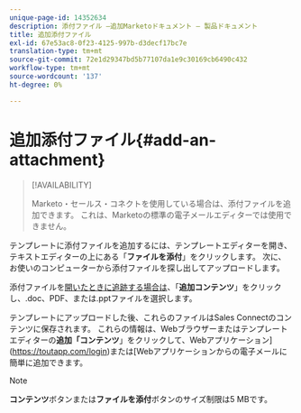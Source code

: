 ```yaml
---
unique-page-id: 14352634
description: 添付ファイル —追加Marketoドキュメント — 製品ドキュメント
title: 追加添付ファイル
exl-id: 67e53ac8-0f23-4125-997b-d3decf17bc7e
translation-type: tm+mt
source-git-commit: 72e1d29347bd5b77107da1e9c30169cb6490c432
workflow-type: tm+mt
source-wordcount: '137'
ht-degree: 0%

---
```


# 追加添付ファイル{#add-an-attachment}

>[!AVAILABILITY]
>
>Marketo・セールス・コネクトを使用している場合は、添付ファイルを追加できます。 これは、Marketoの標準の電子メールエディターでは使用できません。

テンプレートに添付ファイルを追加するには、テンプレートエディターを開き、テキストエディターの上にある「**ファイルを添付**」をクリックします。 次に、お使いのコンピューターから添付ファイルを探し出してアップロードします。

添付ファイルを[開いたときに追跡する場合は](/help/marketo/product-docs/marketo-sales-connect/email/common-tracking-questions/how-to-track-your-email-attachments.md)、「**追加コンテンツ**」をクリックし、.doc、PDF、または.pptファイルを選択します。

テンプレートにアップロードした後、これらのファイルはSales Connectのコンテンツに保存されます。 これらの情報は、Webブラウザーまたはテンプレートエディターの&#x200B;**追加「コンテンツ**」をクリックして、Webアプリケーション](https://toutapp.com/login)または[Webアプリケーションからの電子メールに簡単に追加できます。

>[!NOTE]
>
>**コンテンツ**&#x200B;ボタンまたは&#x200B;**ファイルを添付**&#x200B;ボタンのサイズ制限は5 MBです。
